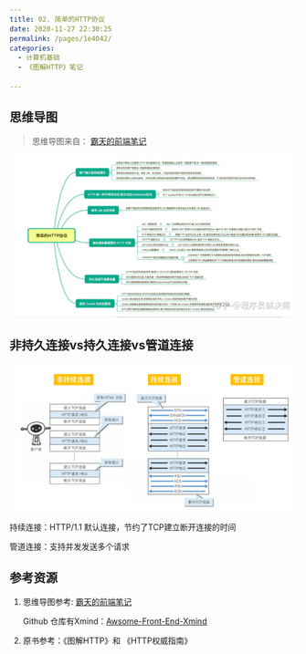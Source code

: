 ```yaml
---
title: 02. 简单的HTTP协议
date: 2020-11-27 22:30:25
permalink: /pages/1e4042/
categories: 
  - 计算机基础
  - 《图解HTTP》笔记

---
```


## 思维导图

> 思维导图来自： [霸天的前端笔记](https://www.zhihu.com/column/c_57862727)

![img](./assets/img/v2-3b76470c07fd55138af8a3b5647b7707_r.jpg)

## 非持久连接vs持久连接vs管道连接

![image-20201127225650020](./assets/img/image-20201127225650020.png)

持续连接：HTTP/1.1 默认连接，节约了TCP建立断开连接的时间

管道连接：支持并发发送多个请求



## 参考资源

1. 思维导图参考:  [霸天的前端笔记](https://www.zhihu.com/column/c_57862727)

   Github 仓库有Xmind：[Awsome-Front-End-Xmind](https://github.com/bailinlin/Awsome-Front-End-Xmind)

2. 原书参考：《图解HTTP》和 《HTTP权威指南》